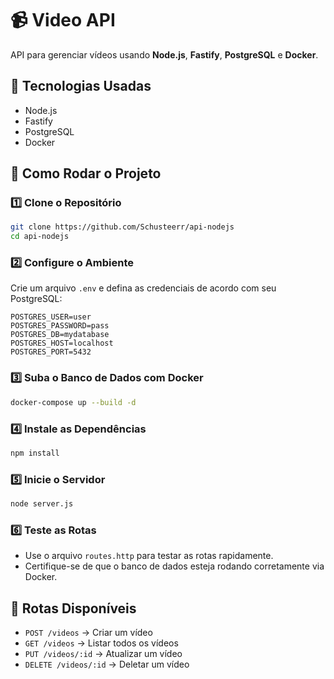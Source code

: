 # 📹 Video API

API para gerenciar vídeos usando **Node.js**, **Fastify**, **PostgreSQL** e **Docker**.

## 🚀 Tecnologias Usadas
- Node.js
- Fastify
- PostgreSQL
- Docker

## 🔧 Como Rodar o Projeto

### 1️⃣ Clone o Repositório
```bash
git clone https://github.com/Schusteerr/api-nodejs
cd api-nodejs
```

### 2️⃣ Configure o Ambiente  
Crie um arquivo `.env` e defina as credenciais de acordo com seu PostgreSQL:

```env
POSTGRES_USER=user
POSTGRES_PASSWORD=pass
POSTGRES_DB=mydatabase
POSTGRES_HOST=localhost
POSTGRES_PORT=5432
```

### 3️⃣ Suba o Banco de Dados com Docker  
```bash
docker-compose up --build -d
```

### 4️⃣ Instale as Dependências
```bash
npm install
```

### 5️⃣ Inicie o Servidor
```bash
node server.js
```

### 6️⃣ Teste as Rotas  
  * Use o arquivo `routes.http` para testar as rotas rapidamente.
* Certifique-se de que o banco de dados esteja rodando corretamente via Docker.

## 📌 Rotas Disponíveis
- `POST /videos` → Criar um vídeo  
- `GET /videos` → Listar todos os vídeos  
- `PUT /videos/:id` → Atualizar um vídeo  
- `DELETE /videos/:id` → Deletar um vídeo  

